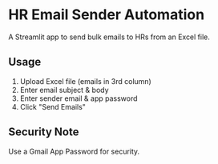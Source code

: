 # HR Email Sender Automation

A Streamlit app to send bulk emails to HRs from an Excel file.

## Usage
1. Upload Excel file (emails in 3rd column)
2. Enter email subject & body
3. Enter sender email & app password
4. Click "Send Emails"

## Security Note
Use a Gmail App Password for security.
